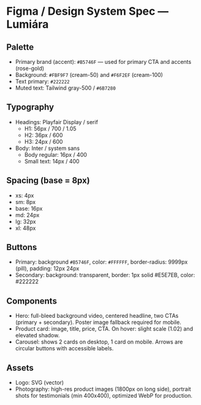 # Figma / Design System Spec — Lumiára

## Palette
- Primary brand (accent): `#B5746F` — used for primary CTA and accents (rose-gold)
- Background: `#FBF9F7` (cream-50) and `#F6F2EF` (cream-100)
- Text primary: `#222222`
- Muted text: Tailwind gray-500 / `#6B7280`

## Typography
- Headings: Playfair Display / serif
  - H1: 56px / 700 / 1.05
  - H2: 36px / 600
  - H3: 24px / 600
- Body: Inter / system sans
  - Body regular: 16px / 400
  - Small text: 14px / 400

## Spacing (base = 8px)
- xs: 4px
- sm: 8px
- base: 16px
- md: 24px
- lg: 32px
- xl: 48px

## Buttons
- Primary: background `#B5746F`, color: `#FFFFFF`, border-radius: 9999px (pill), padding: 12px 24px
- Secondary: background: transparent, border: 1px solid #E5E7EB, color: #222222

## Components
- Hero: full-bleed background video, centered headline, two CTAs (primary + secondary). Poster image fallback required for mobile.
- Product card: image, title, price, CTA. On hover: slight scale (1.02) and elevated shadow.
- Carousel: shows 2 cards on desktop, 1 card on mobile. Arrows are circular buttons with accessible labels.

## Assets
- Logo: SVG (vector)
- Photography: high-res product images (1800px on long side), portrait shots for testimonials (min 400x400), optimized WebP for production.

